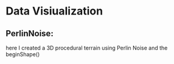 # Data Visiualization
## PerlinNoise:
here I created a 3D procedural terrain using Perlin Noise and the beginShape() 
 
